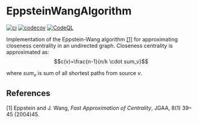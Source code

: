 # EppsteinWangAlgorithm

[![ci](https://github.com/enricobolzonello/EppsteinWangAlgorithm/actions/workflows/ci.yml/badge.svg)](https://github.com/enricobolzonello/EppsteinWangAlgorithm/actions/workflows/ci.yml)
[![codecov](https://codecov.io/gh/enricobolzonello/EppsteinWangAlgorithm/branch/main/graph/badge.svg)](https://codecov.io/gh/enricobolzonello/EppsteinWangAlgorithm)
[![CodeQL](https://github.com/enricobolzonello/EppsteinWangAlgorithm/actions/workflows/codeql-analysis.yml/badge.svg)](https://github.com/enricobolzonello/EppsteinWangAlgorithm/actions/workflows/codeql-analysis.yml)

Implementation of the Eppstein-Wang algorithm [[1]](#1) for approximating closeness centrality in an undirected graph.
Closeness centrality is approximated as:
$$c(v)=\frac{n-1}{n/k \cdot sum_v}$$

where $sum_v$ is sum of all shortest paths from source $v$.

## References
<a id="1">[1]</a> 
Eppstein and J. Wang,
*Fast Approximation of Centrality*, 
JGAA, 8(1) 39–45 (2004)45.
